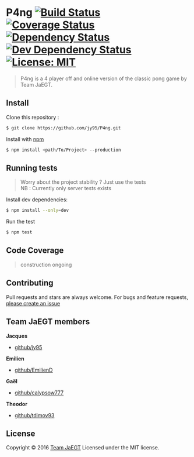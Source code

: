 # P4ng [![Build Status](https://travis-ci.org/jy95/P4ng.svg?branch=master)](https://travis-ci.org/jy95/P4ng) [![Coverage Status](https://coveralls.io/repos/github/jy95/P4ng/badge.svg?branch=master)](https://coveralls.io/github/jy95/P4ng?branch=master) [![Dependency Status](https://david-dm.org/jy95/P4ng.svg)](https://david-dm.org/jy95/P4ng)  [![Dev Dependency Status](https://david-dm.org/jy95/P4ng/dev-status.svg)](https://david-dm.org/jy95/P4ng?type=dev) [![License: MIT](https://img.shields.io/badge/License-MIT-yellow.svg)](https://opensource.org/licenses/MIT)
                                                                                                                                                                                                                                                                                                                                                                                                                                                                           

> P4ng is a 4 player off and online version of the classic pong game by Team JaEGT.

## Install

Clone this repository :

```sh
$ git clone https://github.com/jy95/P4ng.git
```
Install with [npm](https://www.npmjs.com/)
```sh
$ npm install <path/To/Project> --production
```
## Running tests

> Worry about the project stability ? Just use the tests  
> NB :  Currently only server tests exists

Install dev dependencies:

```sh
$ npm install --only=dev
```

Run the test

```sh
$ npm test
```

## Code Coverage
> construction ongoing

## Contributing

Pull requests and stars are always welcome. For bugs and feature requests, [please create an issue](https://github.com/jy95/P4ng/issues)

## Team JaEGT members

**Jacques**

* [github/jy95](https://github.com/jy95)

**Emilien**

* [github/EmilienD](https://github.com/EmilienD)

**Gaël**

* [github/calypsow777](https://github.com/calypsow777)

**Theodor**

* [github/tdimov93](https://github.com/tdimov93)

## License

Copyright © 2016 [Team JaEGT](https://github.com/jy95/P4ng)
Licensed under the MIT license.
